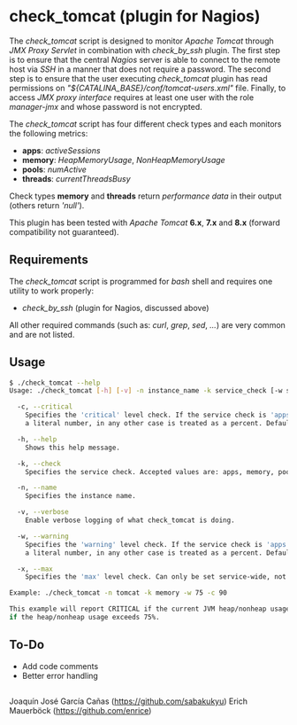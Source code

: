 # **check_tomcat (plugin for Nagios)**

The *check_tomcat* script is designed to monitor *Apache Tomcat* through *JMX Proxy Servlet* in combination with *check_by_ssh* plugin. The first step is to ensure that the central *Nagios* server is able to connect to the remote host via *SSH* in a manner that does not require a password. The second step is to ensure that the user executing *check_tomcat* plugin has read permissions on *"${CATALINA_BASE}/conf/tomcat-users.xml"* file. Finally, to access *JMX proxy interface* requires at least one user with the role *manager-jmx* and whose password is not encrypted.

The *check_tomcat* script has four different check types and each monitors the following metrics:

  * **apps**: *activeSessions*
  * **memory**: *HeapMemoryUsage*, *NonHeapMemoryUsage*
  * **pools**: *numActive*
  * **threads**: *currentThreadsBusy*

Check types **memory** and **threads** return *performance data* in their output (others return *'null'*).

This plugin has been tested with *Apache Tomcat* **6.x**, **7.x** and **8.x** (forward compatibility not guaranteed).

## Requirements

The *check_tomcat* script is programmed for *bash* shell and requires one utility to work properly:

  * *check_by_ssh* (plugin for Nagios, discussed above)

All other required commands (such as: *curl*, *grep*, *sed*, *...*) are very common and are not listed.

## Usage

```sh
$ ./check_tomcat --help
Usage: ./check_tomcat [-h] [-v] -n instance_name -k service_check [-w service_warning] [-c service_critical] [-x service_max]

  -c, --critical
    Specifies the 'critical' level check. If the service check is 'apps' the value is treated as
    a literal number, in any other case is treated as a percent. Default value is 90.

  -h, --help
    Shows this help message.

  -k, --check
    Specifies the service check. Accepted values are: apps, memory, pools and threads.

  -n, --name
    Specifies the instance name.

  -v, --verbose
    Enable verbose logging of what check_tomcat is doing.

  -w, --warning
    Specifies the 'warning' level check. If the service check is 'apps' the value is treated as
    a literal number, in any other case is treated as a percent. Default value is 75.

  -x, --max
    Specifies the 'max' level check. Can only be set service-wide, not per item.

Example: ./check_tomcat -n tomcat -k memory -w 75 -c 90

This example will report CRITICAL if the current JVM heap/nonheap usage exceeds 90% or WARNING
if the heap/nonheap usage exceeds 75%.
```

## To-Do

  * Add code comments
  * Better error handling

## 

Joaquín José García Cañas (https://github.com/sabakukyu)
Erich Mauerböck (https://github.com/enrice)
